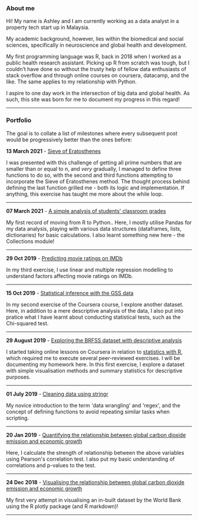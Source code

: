 
### About me

Hi! My name is Ashley and I am currently working as a data analyst in a property tech start up in Malaysia.

My academic background, however, lies within the biomedical and social sciences, specifically in neuroscience and global health and development.

My first programming language was R, back in 2018 when I worked as a public health research assistant. Picking up R from scratch was tough, but I couldn’t have done so without the trusty help of fellow data enthusiasts of stack overflow and through online courses on coursera, datacamp, and the like. The same applies to my relationship with Python. 

I aspire to one day work in the intersection of big data and global health. As such, this site was born for me to document my progress in this regard!

---

### Portfolio

The goal is to collate a list of milestones where every subsequent post would be progressively better than the ones before:

<b>13 March 2021</b> - [Sieve of Eratosthenes](/html/entry8.html)

I was presented with this challenge of getting all prime numbers that are smaller than or equal to n, and <i>very</i> gradually, I managed to define three functions to do so, with the second and third functions attempting to incorporate the Sieve of Eratosthenes method. The thought process behind defining the last function grilled me - both its logic and implementation. If anything, this exercise has taught me more about the while loop.

---

<b>07 March 2021</b> - [A simple analysis of students' classroom grades](/html/entry7.html)

My first record of moving from R to Python.. Here, I mostly utilise Pandas for my data analysis, playing with various data structures (dataframes, lists, dictionaries) for basic calculations. I also learnt something new here - the Collections module!

---

<b>29 Oct 2019</b> - [Predicting movie ratings on IMDb](/html/entry6.html)

In my third exercise, I use linear and multiple regression modelling to understand factors affecting movie ratings on IMDb. 

---

<b>15 Oct 2019</b> - [Statistical inference with the GSS data](/html/entry5.html)

In my second exercise of the Coursera course, I explore another dataset. Here, in addition to a mere descriptive analysis of the data, I also put into pratice what I have learnt about conducting statistical tests, such as the Chi-squared test. 

<hr>

<b>29 August 2019</b> - [Exploring the BRFSS dataset with descriptive analysis](/html/entry4.html)

I started taking online lessons on Coursera in relation to [statistics with R](https://www.coursera.org/specializations/statistics), which required me to execute several peer-reviewed exercises. I will be documenting my homework here. In this first exercise, I explore a dataset with simple visualisation methods and summary statistics for descriptive purposes. 

<hr>

<b>01 July 2019</b> - [Cleaning data using stringr](/html/entry3.html)

My novice introduction to the term 'data wrangling' and 'regex', and the concept of defining functions to avoid repeating similar tasks when scripting. 

---

<b>20 Jan 2019</b> - [Quantifying the relationship between global carbon dioxide emission and economic growth](/html/entry2.html)

Here, I calculate the strength of relationship between the above variables using Pearson's correlation test. I also put my basic understanding of correlations and p-values to the test. 

---

<b>24 Dec 2018</b> - [Visualising the relationship between global carbon dioxide emission and economic growth](/html/entry1.html)

My first very attempt in visualising an in-built dataset by the World Bank using the R plotly package (and R markdown)!

---

